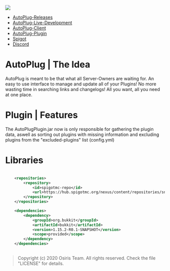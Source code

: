 ![](https://rapidus-info.webnode.com/_files/200000003-4d08d4d08f/AutoPlug%20GitHub%20Header%20800x80.png)
- [AutoPlug-Releases](https://github.com/Osiris-Team/AutoPlug-Releases)
- [AutoPlug-Live-Development](https://trello.com/b/zC8MKgEe/autoplug-development)
- [AutoPlug-Client](https://github.com/Osiris-Team/AutoPlug-Client)
- [AutoPlug-Plugin](https://github.com/Osiris-Team/AutoPlug-Plugin)
- [Spigot](https://www.spigotmc.org/members/osiristeam.935748/)
- [Discord](https://discord.com/invite/GGNmtCC)

# AutoPlug | The Idea
AutoPlug is meant to be that what all Server-Owners are waiting for. 
An easy to use interface to manage and update all of your Plugins! No more wasting time in searching links and changelogs!
All you want, all you need at one place.

# Plugin | Features
The AutoPlugPlugin.jar now is only responsible for gathering the plugin data, aswell as sorting out plugins with missing information and excluding plugins from the "excluded-plugins" list (config.yml)

# Libraries
```xml

    <repositories>
        <repository>
            <id>spigotmc-repo</id>
            <url>https://hub.spigotmc.org/nexus/content/repositories/snapshots/</url>
        </repository>
    </repositories>

    <dependencies>
        <dependency>
            <groupId>org.bukkit</groupId>
            <artifactId>bukkit</artifactId>
            <version>1.15.2-R0.1-SNAPSHOT</version>
            <scope>provided</scope>
        </dependency>
    </dependencies>
	
```

 > Copyright (c) 2020 Osiris Team. All rights reserved. Check the file "LICENSE" for details.
